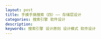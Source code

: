 ```yaml
---
layout: post
title: 手摸手搞搜索（四）—— 存储层设计
categories: 搜索引擎 软件设计 
description: 
keywords: 搜索引擎 设计原则 设计模式 软件设计
---
```




